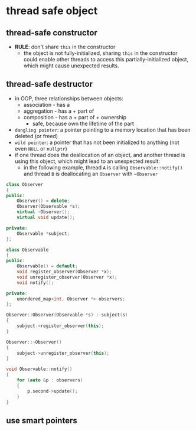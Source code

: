 # thread safe object

## thread-safe constructor
* **RULE**: don't share `this` in the constructor
    * the object is not fully-initialized, sharing `this` in the constructor could enable other threads to access this partially-initialized object, which might cause unexpected results.
 
## thread-safe destructor
* in OOP, three relationships between objects:
    * association - has a
    * aggregation - has a + part of
    * composition - has a + part of + ownership
        * safe, because own the lifetime of the part
* `dangling pointer`: a pointer pointing to a memory location that has been deleted (or freed)
* `wild pointer`: a pointer that has not been initialized to anything (not even `NULL` or `nullptr`)
* if one thread does the deallocation of an object, and another thread is using this object, which might lead to an unexpected result:
    * in the following example, thread `A` is calling `Observable::notify()` and thread `B` is deallocating an `Observer` with `~Observer`

```cpp
class Observer
{
public:
    Observer() = delete;
    Observer(Observable *s);
    virtual ~Observer();
    virtual void update();

private:
    Observable *subject;
};

class Observable
{
public:
    Observable() = default;
    void register_observer(Observer *x);
    void unregister_observer(Observer *x);
    void notify();

private:
    unordered_map<int, Observer *> observers;
};

Observer::Observer(Observable *s) : subject(s)
{
    subject->register_observer(this);
}

Observer::~Observer()
{
    subject->unregister_observer(this);
}

void Observable::notify()
{
    for (auto &p : observers)
    {
        p.second->update();
    }
}
```

## use smart pointers
